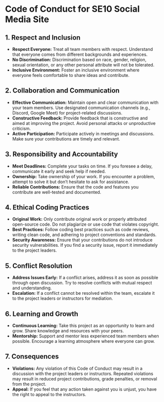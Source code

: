 # Code of Conduct for SE10 Social Media Site 

## 1. Respect and Inclusion
- **Respect Everyone:** Treat all team members with respect. Understand that everyone comes from different backgrounds and experiences.
- **No Discrimination:** Discrimination based on race, gender, religion, sexual orientation, or any other personal attribute will not be tolerated.
- **Inclusive Environment:** Foster an inclusive environment where everyone feels comfortable to share ideas and contribute.

## 2. Collaboration and Communication
- **Effective Communication:** Maintain open and clear communication with your team members. Use designated communication channels (e.g., Discord, Google Meet) for project-related discussions.
- **Constructive Feedback:** Provide feedback that is constructive and aimed at improving the project. Avoid personal attacks or unproductive criticism.
- **Active Participation:** Participate actively in meetings and discussions. Make sure your contributions are timely and relevant.

## 3. Responsibility and Accountability
- **Meet Deadlines:** Complete your tasks on time. If you foresee a delay, communicate it early and seek help if needed.
- **Ownership:** Take ownership of your work. If you encounter a problem, attempt to solve it but don’t hesitate to ask for assistance.
- **Reliable Contributions:** Ensure that the code and features you contribute are well-tested and documented.

## 4. Ethical Coding Practices
- **Original Work:** Only contribute original work or properly attributed open-source code. Do not plagiarize or use code that violates copyright.
- **Best Practices:** Follow coding best practices such as code reviews, writing clean code, and adhering to project conventions and standards.
- **Security Awareness:** Ensure that your contributions do not introduce security vulnerabilities. If you find a security issue, report it immediately to the project leaders.

## 5. Conflict Resolution
- **Address Issues Early:** If a conflict arises, address it as soon as possible through open discussion. Try to resolve conflicts with mutual respect and understanding.
- **Escalation:** If a conflict cannot be resolved within the team, escalate it to the project leaders or instructors for mediation.

## 6. Learning and Growth
- **Continuous Learning:** Take this project as an opportunity to learn and grow. Share knowledge and resources with your peers.
- **Mentorship:** Support and mentor less experienced team members when possible. Encourage a learning atmosphere where everyone can grow.

## 7. Consequences
- **Violations:** Any violation of this Code of Conduct may result in a discussion with the project leaders or instructors. Repeated violations may result in reduced project contributions, grade penalties, or removal from the project.
- **Appeal:** If you feel that any action taken against you is unjust, you have the right to appeal to the instructors.

